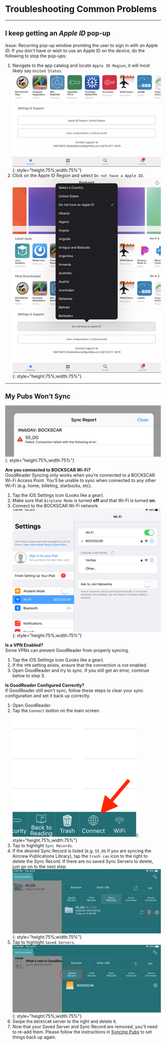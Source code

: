 
# Troubleshooting Common Problems

---

## I keep getting an _Apple ID_ pop-up

*Issue:* Recurring pop-up window promting the user to sign in with an Apple ID. If you don't have or wish to use an Apple ID on the device, do the following to stop the pop-ups:

1. Navigate to the app catalog and locate `Apple ID Region`, it will most likely say `United States`.  
![image](img/appleid.png){: style="height:75%;width:75%"}  
1. Click on the Apple ID Region and select `Do not have a Apple ID`.  
![image](img/appleid2.png){: style="height:75%;width:75%"}

---

## My Pubs Won’t Sync

![image](img/syncissue.png){: style="height:75%;width:75%"}

**Are you connected to BOCKSCAR Wi-Fi?**  
GoodReader Syncing only works when you’re connected to a BOCKSCAR Wi-Fi Access Point. You’ll be unable to sync when connected to any other Wi-Fi (e.g. home, billeting, starbucks, etc).  

1. Tap the iOS Settings icon (Looks like a gear).  
2. Make sure that `Airplane Mode` is turned **off** and that Wi-Fi is turned **on**.
3. Connect to the BOCKSCAR Wi-Fi network.  
![image](img/wifi.png){: style="height:75%;width:75%"}

**Is a VPN Enabled?**  
Some VPNs can prevent GoodReader from properly syncing.

1. Tap the iOS Settings icon (Looks like a gear).
2. If the `VPN` setting exists, ensure that the connection is *not* enabled.
3. Open GoodReader and try to sync. If you still get an error, continue below to step 3.

**Is GoodReader Configured Correctly?**  
If GoodReader _still_ won’t sync, follow these steps to clear your sync configuration and set it back up correctly.

1. Open GoodReader.  
2. Tap the `Connect` button on the main screen.
![image](img/connect.png){: style="height:75%;width:75%"}  
3. Tap to highlight `Sync Records`.
4. If the desired Sync Record is listed (e.g. `55_OG` if you are syncing the Aircrew Publications Library), tap the `trash can` icon to the right to delete the Sync Record. If there are no saved Sync Servers to delete, just go on to the next step.  
![image](img/trash.png){: style="height:75%;width:75%"}  
5. Tap to highlight `Saved Servers`.  
![image](img/savedservers.png){: style="height:75%;width:75%"}  
6. Swipe the `BOCKSCAR` server to the right and delete it.
6. Now that your Saved Server and Sync Record are removed, you'll need to re-add them. Please follow the instructions in [Syncing Pubs](syncgoodreader.md#step-1-general-app-settings) to set things back up again.
